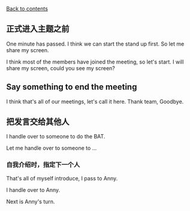 [Back to contents](https://github.com/TD-English-Learning-Community/common-expressions)


## 正式进入主题之前

One minute has passed. I think we can start the stand up first. So let me share my screen.

I think most of the members have joined the meeting, so let's start. I will share my screen, could you see my screen?


## Say something to end the meeting

I think that's all of our meetings, let's call it here. Thank team, Goodbye.

## 把发言交给其他人

I handle over to someone to do the BAT.

Let me handle over to someone to ...

### 自我介绍时，指定下一个人

That's all of myself introduce, I pass to Anny.

I handle over to Anny.

Next is Anny's turn.




